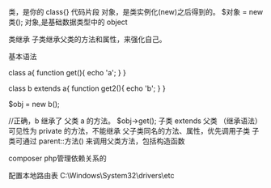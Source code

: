 类，是你的 class{} 代码片段
对象，是类实例化(new)之后得到的。 $对象 = new 类();
对象,是基础数据类型中的 object



类继承
子类继承父类的方法和属性，来强化自己。

基本语法

class a{
    function get(){
        echo 'a';
    }
}

class b extends a{
    function get2(){
        echo 'b';
    }
}

$obj = new b();

//正确，b 继承了 父类 a 的方法。
$obj->get();
子类 extends 父类 （继承语法）
可见性为 private 的方法，不能继承
父子类同名的方法、属性，优先调用子类
子类可通过 parent::方法() 来调用父类方法，包括构造函数



composer   php管理依赖关系的


配置本地路由表
C:\Windows\System32\drivers\etc





